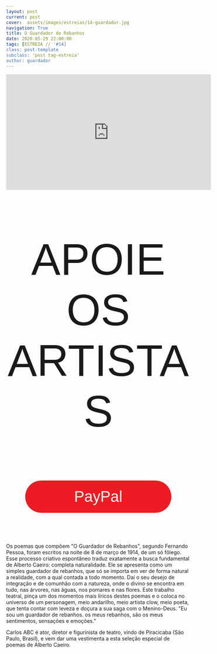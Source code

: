 ```yaml
---
layout: post
current: post
cover:  assets/images/estreias/14-guardador.jpg
navigation: True
title: O Guardador de Rebanhos
date: 2020-05-29 22:00:00
tags: [ESTREIA // '#14]
class: post-template
subclass: 'post tag-estreia'
author: guardador
---
```


<!-- warning: keep the content after the ? in the link, for autoplay -->
<iframe width="560" height="315" src="https://www.youtube.com/embed/UB9TfwZrkC4?rel=0&amp;autoplay=1&amp;controls=0&amp;showinfo=0" frameborder="0" allow="accelerometer; autoplay; encrypted-media; gyroscope; picture-in-picture" allowfullscreen></iframe>



<!-- CSS code for some personalization -->
<style>
    .button {
      margin: auto;  
      display: block;
      border-radius: 70px;
      background-color: #ED1C24;
      border: none;
      color: #FFFFFF;
      text-align: center;
      font-family: "Verdana", sans-serif;
      font-size: 2.6rem;
      padding: 20px;
      width: 25rem;
      transition: all 0.5s;
      cursor: pointer;
    }
    
    .button span {
      cursor: pointer;
      display: inline-block;
      position: relative;
      transition: 0.5s;
    }
    
    .button span:after {
      content: '\00bb';
      position: absolute;
      opacity: 0;
      top: 0;
      right: -20px;
      transition: 0.5s;
    }
    
    .button:hover span {
      padding-right: 25px;
    }
    
    .button:hover span:after {
      opacity: 1;
      right: 0;
       display: inline-block;
    }


    .apoia {
        font-family: "Avant Garde", Avantgarde, "Century Gothic", CenturyGothic, "AppleGothic", sans-serif;
        font-size: 3vmax;
        text-align: center;
        text-transform: uppercase;
        text-rendering: optimizeLegibility;
    }


    .iban{
      margin: auto;  
      text-align: center;
      font-family: "Verdana", sans-serif;
      font-size: 1.8rem;
      padding-top: 2rem;
    }

    .btn {
      border: none;
      background-color: inherit;
      padding: 14px 28px;
      font-size: 16px;
      cursor: pointer;
      display: inline-block;
      font-family: "Verdana", sans-serif;
      border-radius: 70px;
    }

    .btn:hover {background: #454545;}

    .success {color: green;}
    .info {color: dodgerblue;}
    .warning {color: orange;}
    .danger {color: red;}
    .default {color: black;}

    /* Blue */
    .info {
      color: white;
      background: #2196F3;
      background-color: #ED1C24;
      font-family: "Verdana", sans-serif;
    }

    .info:hover {
      background: #454545;
      color: white;
    }

    .no-outline:focus {
      outline: none;
    }

  .info_numbers{
    font-family: "Verdana", sans-serif;
    font-size: 1.4rem;
  }
    
    .centerthat{
      height: 100%;
      display: flex;
      align-items: center;
      justify-content: center;
    }

    input {
      border-top-style: hidden;
      border-right-style: hidden;
      border-left-style: hidden;
      border-bottom-style: groove;
    }

</style>

<!-- JAVASCRIPT functions for autocopying text-->
<script>
function myFunction() {
  /* Get the text field */
  var copyText = document.getElementById("myInput");

  /* Select the text field */
  copyText.select();
  copyText.setSelectionRange(0, 99999); /*For mobile devices*/

  /* Copy the text inside the text field */
  document.execCommand("copy");

  // /* Alert the copied text */
  // alert("Copied the text: " + copyText.value);
}
function myFunction2() {
  /* Get the text field */
  var copyText = document.getElementById("myInput2");

  /* Select the text field */
  copyText.select();
  copyText.setSelectionRange(0, 99999); /*For mobile devices*/

  /* Copy the text inside the text field */
  document.execCommand("copy");

  // /* Alert the copied text */
  // alert("Copied the text: " + copyText.value);
}
</script>




<div class="center">
    <p class = "apoia">Apoie os artistas</p> 
    <button class="button" onclick="window.location.href = 'https://www.paypal.com/cgi-bin/webscr?cmd=_donations&business=carlosabcpira%40yahoo.com.br&currency_code=BRL&source=url';"><span>PayPal </span></button>
<br>

<br>
<br>


</div>  

<br>


Os poemas que compõem "O Guardador de Rebanhos", segundo Fernando Pessoa, foram escritos na noite de 8 de março de 1914, de um só fôlego. Esse processo criativo espontâneo traduz exatamente a busca fundamental de Alberto Caeiro: completa naturalidade. Ele se apresenta como um simples guardador de rebanhos, que só se importa em ver de forma natural a realidade, com a qual contada a todo momento. Daí o seu desejo de integração e de comunhão com a natureza, onde o divino se encontra em tudo, nas árvores, nas águas, nos pomares e nas flores.
Este trabalho teatral, pinça um dos momentos mais líricos destes poemas e o coloca no universo de um personagem, meio andarilho, meio artista clow, meio poeta, que tenta contar com leveza e doçura a sua saga com o Menino-Deus.
"Eu sou um guardador de rebanhos. os meus rebanhos, são os meus sentimentos, sensações e emoções."

Carlos ABC é ator, diretor e figurinista de teatro, vindo de Piracicaba (São Paulo, Brasil), e vem dar uma vestimenta a esta seleção especial de poemas de Alberto Caeiro.


